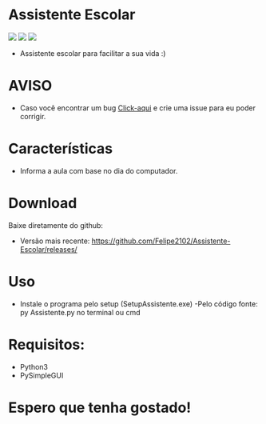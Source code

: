# Assistente Escolar

![](https://img.shields.io/badge/Assistente%20escolar-ALL%20VERSIONS-blue)
![](https://img.shields.io/badge/plataforma-win32--win64--source-blue?style=flat&logo=appveyor)
![](https://img.shields.io/badge/python-3.x.x-blue)

 - Assistente escolar para facilitar a sua vida :)

# AVISO
- Caso você encontrar um bug [Click-aqui](https://github.com/Felipe2102/Assistente-Escolar/issues/new) e crie uma issue para eu poder corrigir.


# Características
  - Informa a aula com base no dia do computador.
 
# Download
Baixe diretamente do github:
  - Versão mais recente: https://github.com/Felipe2102/Assistente-Escolar/releases/

# Uso
 - Instale o programa pelo setup (SetupAssistente.exe)
 -Pelo código fonte: py Assistente.py no terminal ou cmd

# Requisitos:
 - Python3 
 - PySimpleGUI
 
# Espero que tenha gostado!
